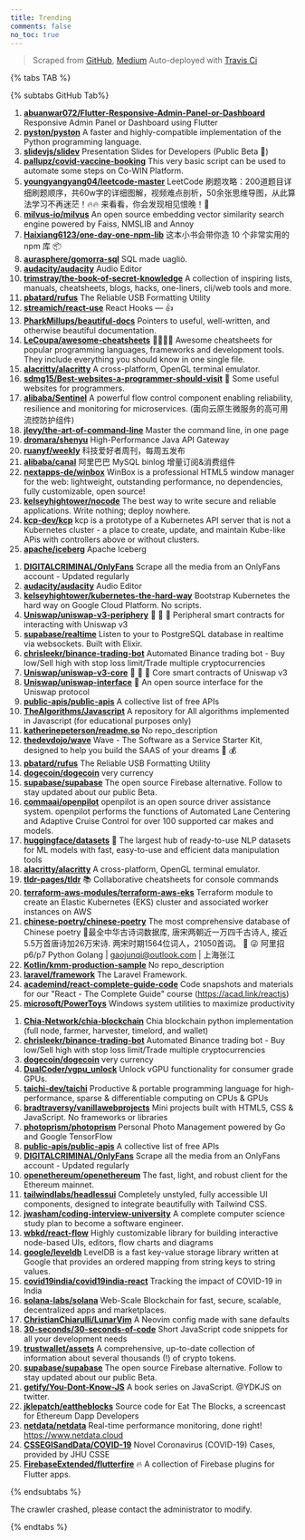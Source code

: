 ```yaml
---
title: Trending
comments: false
no_toc: true
---
```


> Scraped from [GitHub](https://github.com/trending), [Medium](https://medium.com/topic/popular)
Auto-deployed with [Travis Ci](https://travis-ci.org/)

{% tabs TAB %}
<!-- tab GitHub -->
{% subtabs GitHub Tab%}
<!-- tab Daily -->
1. [**abuanwar072/Flutter-Responsive-Admin-Panel-or-Dashboard**](https://github.com/abuanwar072/Flutter-Responsive-Admin-Panel-or-Dashboard)
Responsive Admin Panel or Dashboard using Flutter
2. [**pyston/pyston**](https://github.com/pyston/pyston)
A faster and highly-compatible implementation of the Python programming language.
3. [**slidevjs/slidev**](https://github.com/slidevjs/slidev)
Presentation Slides for Developers (Public Beta 🎉)
4. [**pallupz/covid-vaccine-booking**](https://github.com/pallupz/covid-vaccine-booking)
This very basic script can be used to automate some steps on Co-WIN Platform.
5. [**youngyangyang04/leetcode-master**](https://github.com/youngyangyang04/leetcode-master)
LeetCode 刷题攻略：200道题目详细刷题顺序，共60w字的详细图解，视频难点剖析，50余张思维导图，从此算法学习不再迷茫！🔥🔥 来看看，你会发现相见恨晚！🚀
6. [**milvus-io/milvus**](https://github.com/milvus-io/milvus)
An open source embedding vector similarity search engine powered by Faiss, NMSLIB and Annoy
7. [**Haixiang6123/one-day-one-npm-lib**](https://github.com/Haixiang6123/one-day-one-npm-lib)
这本小书会带你造 10 个非常实用的 npm 库 📦
8. [**aurasphere/gomorra-sql**](https://github.com/aurasphere/gomorra-sql)
SQL made uagliò.
9. [**audacity/audacity**](https://github.com/audacity/audacity)
Audio Editor
10. [**trimstray/the-book-of-secret-knowledge**](https://github.com/trimstray/the-book-of-secret-knowledge)
A collection of inspiring lists, manuals, cheatsheets, blogs, hacks, one-liners, cli/web tools and more.
11. [**pbatard/rufus**](https://github.com/pbatard/rufus)
The Reliable USB Formatting Utility
12. [**streamich/react-use**](https://github.com/streamich/react-use)
React Hooks — 👍
13. [**PharkMillups/beautiful-docs**](https://github.com/PharkMillups/beautiful-docs)
Pointers to useful, well-written, and otherwise beautiful documentation.
14. [**LeCoupa/awesome-cheatsheets**](https://github.com/LeCoupa/awesome-cheatsheets)
👩‍💻👨‍💻 Awesome cheatsheets for popular programming languages, frameworks and development tools. They include everything you should know in one single file.
15. [**alacritty/alacritty**](https://github.com/alacritty/alacritty)
A cross-platform, OpenGL terminal emulator.
16. [**sdmg15/Best-websites-a-programmer-should-visit**](https://github.com/sdmg15/Best-websites-a-programmer-should-visit)
🔗 Some useful websites for programmers.
17. [**alibaba/Sentinel**](https://github.com/alibaba/Sentinel)
A powerful flow control component enabling reliability, resilience and monitoring for microservices. (面向云原生微服务的高可用流控防护组件)
18. [**jlevy/the-art-of-command-line**](https://github.com/jlevy/the-art-of-command-line)
Master the command line, in one page
19. [**dromara/shenyu**](https://github.com/dromara/shenyu)
High-Performance Java API Gateway
20. [**ruanyf/weekly**](https://github.com/ruanyf/weekly)
科技爱好者周刊，每周五发布
21. [**alibaba/canal**](https://github.com/alibaba/canal)
阿里巴巴 MySQL binlog 增量订阅&消费组件
22. [**nextapps-de/winbox**](https://github.com/nextapps-de/winbox)
WinBox is a professional HTML5 window manager for the web: lightweight, outstanding performance, no dependencies, fully customizable, open source!
23. [**kelseyhightower/nocode**](https://github.com/kelseyhightower/nocode)
The best way to write secure and reliable applications. Write nothing; deploy nowhere.
24. [**kcp-dev/kcp**](https://github.com/kcp-dev/kcp)
kcp is a prototype of a Kubernetes API server that is not a Kubernetes cluster - a place to create, update, and maintain Kube-like APis with controllers above or without clusters.
25. [**apache/iceberg**](https://github.com/apache/iceberg)
Apache Iceberg
<!-- endtab -->
<!-- tab Weekly -->
1. [**DIGITALCRIMINAL/OnlyFans**](https://github.com/DIGITALCRIMINAL/OnlyFans)
Scrape all the media from an OnlyFans account - Updated regularly
2. [**audacity/audacity**](https://github.com/audacity/audacity)
Audio Editor
3. [**kelseyhightower/kubernetes-the-hard-way**](https://github.com/kelseyhightower/kubernetes-the-hard-way)
Bootstrap Kubernetes the hard way on Google Cloud Platform. No scripts.
4. [**Uniswap/uniswap-v3-periphery**](https://github.com/Uniswap/uniswap-v3-periphery)
🦄 🦄 🦄 Peripheral smart contracts for interacting with Uniswap v3
5. [**supabase/realtime**](https://github.com/supabase/realtime)
Listen to your to PostgreSQL database in realtime via websockets. Built with Elixir.
6. [**chrisleekr/binance-trading-bot**](https://github.com/chrisleekr/binance-trading-bot)
Automated Binance trading bot - Buy low/Sell high with stop loss limit/Trade multiple cryptocurrencies
7. [**Uniswap/uniswap-v3-core**](https://github.com/Uniswap/uniswap-v3-core)
🦄 🦄 🦄 Core smart contracts of Uniswap v3
8. [**Uniswap/uniswap-interface**](https://github.com/Uniswap/uniswap-interface)
🦄 An open source interface for the Uniswap protocol
9. [**public-apis/public-apis**](https://github.com/public-apis/public-apis)
A collective list of free APIs
10. [**TheAlgorithms/Javascript**](https://github.com/TheAlgorithms/Javascript)
A repository for All algorithms implemented in Javascript (for educational purposes only)
11. [**katherinepeterson/readme.so**](https://github.com/katherinepeterson/readme.so)
No repo_description
12. [**thedevdojo/wave**](https://github.com/thedevdojo/wave)
Wave - The Software as a Service Starter Kit, designed to help you build the SAAS of your dreams 🚀 💰
13. [**pbatard/rufus**](https://github.com/pbatard/rufus)
The Reliable USB Formatting Utility
14. [**dogecoin/dogecoin**](https://github.com/dogecoin/dogecoin)
very currency
15. [**supabase/supabase**](https://github.com/supabase/supabase)
The open source Firebase alternative. Follow to stay updated about our public Beta.
16. [**commaai/openpilot**](https://github.com/commaai/openpilot)
openpilot is an open source driver assistance system. openpilot performs the functions of Automated Lane Centering and Adaptive Cruise Control for over 100 supported car makes and models.
17. [**huggingface/datasets**](https://github.com/huggingface/datasets)
🤗 The largest hub of ready-to-use NLP datasets for ML models with fast, easy-to-use and efficient data manipulation tools
18. [**alacritty/alacritty**](https://github.com/alacritty/alacritty)
A cross-platform, OpenGL terminal emulator.
19. [**tldr-pages/tldr**](https://github.com/tldr-pages/tldr)
📚 Collaborative cheatsheets for console commands
20. [**terraform-aws-modules/terraform-aws-eks**](https://github.com/terraform-aws-modules/terraform-aws-eks)
Terraform module to create an Elastic Kubernetes (EKS) cluster and associated worker instances on AWS
21. [**chinese-poetry/chinese-poetry**](https://github.com/chinese-poetry/chinese-poetry)
The most comprehensive database of Chinese poetry 🧶最全中华古诗词数据库, 唐宋两朝近一万四千古诗人, 接近5.5万首唐诗加26万宋诗. 两宋时期1564位词人，21050首词。 🤪 😜 阿里招p6/p7 Python Golang | gaojunqi@outlook.com | 上海张江
22. [**Kotlin/kmm-production-sample**](https://github.com/Kotlin/kmm-production-sample)
No repo_description
23. [**laravel/framework**](https://github.com/laravel/framework)
The Laravel Framework.
24. [**academind/react-complete-guide-code**](https://github.com/academind/react-complete-guide-code)
Code snapshots and materials for our "React - The Complete Guide" course (https://acad.link/reactjs)
25. [**microsoft/PowerToys**](https://github.com/microsoft/PowerToys)
Windows system utilities to maximize productivity
<!-- endtab -->
<!-- tab Monthly -->
1. [**Chia-Network/chia-blockchain**](https://github.com/Chia-Network/chia-blockchain)
Chia blockchain python implementation (full node, farmer, harvester, timelord, and wallet)
2. [**chrisleekr/binance-trading-bot**](https://github.com/chrisleekr/binance-trading-bot)
Automated Binance trading bot - Buy low/Sell high with stop loss limit/Trade multiple cryptocurrencies
3. [**dogecoin/dogecoin**](https://github.com/dogecoin/dogecoin)
very currency
4. [**DualCoder/vgpu_unlock**](https://github.com/DualCoder/vgpu_unlock)
Unlock vGPU functionality for consumer grade GPUs.
5. [**taichi-dev/taichi**](https://github.com/taichi-dev/taichi)
Productive & portable programming language for high-performance, sparse & differentiable computing on CPUs & GPUs
6. [**bradtraversy/vanillawebprojects**](https://github.com/bradtraversy/vanillawebprojects)
Mini projects built with HTML5, CSS & JavaScript. No frameworks or libraries
7. [**photoprism/photoprism**](https://github.com/photoprism/photoprism)
Personal Photo Management powered by Go and Google TensorFlow
8. [**public-apis/public-apis**](https://github.com/public-apis/public-apis)
A collective list of free APIs
9. [**DIGITALCRIMINAL/OnlyFans**](https://github.com/DIGITALCRIMINAL/OnlyFans)
Scrape all the media from an OnlyFans account - Updated regularly
10. [**openethereum/openethereum**](https://github.com/openethereum/openethereum)
The fast, light, and robust client for the Ethereum mainnet.
11. [**tailwindlabs/headlessui**](https://github.com/tailwindlabs/headlessui)
Completely unstyled, fully accessible UI components, designed to integrate beautifully with Tailwind CSS.
12. [**jwasham/coding-interview-university**](https://github.com/jwasham/coding-interview-university)
A complete computer science study plan to become a software engineer.
13. [**wbkd/react-flow**](https://github.com/wbkd/react-flow)
Highly customizable library for building interactive node-based UIs, editors, flow charts and diagrams
14. [**google/leveldb**](https://github.com/google/leveldb)
LevelDB is a fast key-value storage library written at Google that provides an ordered mapping from string keys to string values.
15. [**covid19india/covid19india-react**](https://github.com/covid19india/covid19india-react)
Tracking the impact of COVID-19 in India
16. [**solana-labs/solana**](https://github.com/solana-labs/solana)
Web-Scale Blockchain for fast, secure, scalable, decentralized apps and marketplaces.
17. [**ChristianChiarulli/LunarVim**](https://github.com/ChristianChiarulli/LunarVim)
A Neovim config made with sane defaults
18. [**30-seconds/30-seconds-of-code**](https://github.com/30-seconds/30-seconds-of-code)
Short JavaScript code snippets for all your development needs
19. [**trustwallet/assets**](https://github.com/trustwallet/assets)
A comprehensive, up-to-date collection of information about several thousands (!) of crypto tokens.
20. [**supabase/supabase**](https://github.com/supabase/supabase)
The open source Firebase alternative. Follow to stay updated about our public Beta.
21. [**getify/You-Dont-Know-JS**](https://github.com/getify/You-Dont-Know-JS)
A book series on JavaScript. @YDKJS on twitter.
22. [**jklepatch/eattheblocks**](https://github.com/jklepatch/eattheblocks)
Source code for Eat The Blocks, a screencast for Ethereum Dapp Developers
23. [**netdata/netdata**](https://github.com/netdata/netdata)
Real-time performance monitoring, done right! https://www.netdata.cloud
24. [**CSSEGISandData/COVID-19**](https://github.com/CSSEGISandData/COVID-19)
Novel Coronavirus (COVID-19) Cases, provided by JHU CSSE
25. [**FirebaseExtended/flutterfire**](https://github.com/FirebaseExtended/flutterfire)
🔥 A collection of Firebase plugins for Flutter apps.
<!-- endtab -->
{% endsubtabs %}
<!-- endtab -->
<!-- tab Medium -->
The crawler crashed, please contact the administrator to modify.
<!-- endtab -->
{% endtabs %}
